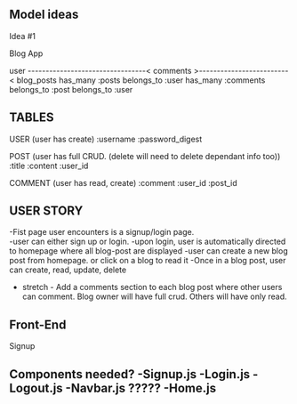 ## Model ideas

Idea #1

Blog App

user ---------------------------------< comments >-------------------------< blog_posts 
has_many :posts                          belongs_to :user                     has_many :comments
                                         belongs_to :post                     belongs_to :user

## TABLES
USER (user has create)
    :username
    :password_digest

POST (user has full CRUD. (delete will need to delete dependant info too))
    :title
    :content
    :user_id

COMMENT (user has read, create)
    :comment
    :user_id
    :post_id

## USER STORY
-Fist page user encounters is a signup/login page.  
-user can either sign up or login.
-upon login, user is automatically directed to homepage where all blog-post are displayed
-user can create a new blog post from homepage. or click on a blog to read it
-Once in a blog post, user can create, read, update, delete

- stretch - Add a comments section to each blog post where other users can comment. Blog owner will have full crud.  Others will have only read.


## Front-End

Signup


Components needed?
-Signup.js
-Login.js
-Logout.js
-Navbar.js ?????
-Home.js
-